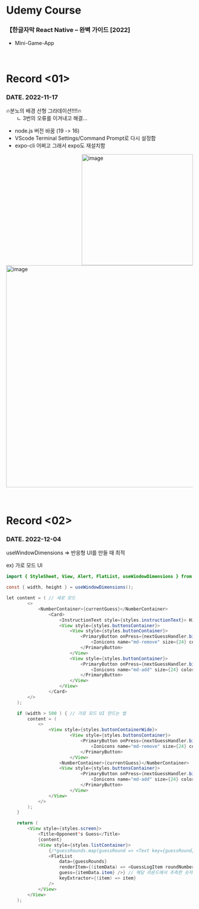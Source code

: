 # Udemy Course
### 【한글자막 React Native – 완벽 가이드 [2022]

- Mini-Game-App
<br>

# Record <01>
### DATE. 2022-11-17
🔥분노의 배경 선형 그라데이션!!!!🔥
<br>
　　ㄴ 3번의 오류를 이겨내고 해결...
<br>
- node.js 버전 바꿈 (19 -> 16) <br>
- VScode Terminal Settings/Command Prompt로 다시 설정함 <br>
- expo-cli 어쩌고 그래서 expo도 재설치함 <br>

<img width="300" alt="image" align="right" src="https://user-images.githubusercontent.com/59243729/202198956-4fda4f3c-7190-442f-ac35-d48a01dca0d0.png">
<img width="600" alt="image" src="https://user-images.githubusercontent.com/59243729/202198177-ef648e8c-d9db-433b-90ee-89e023152d11.png">  


<br>
<br>
<br>

# Record <02>
### DATE. 2022-12-04
useWindowDimensions => 반응형 UI를 만들 때 최적

ex) 가로 모드 UI

```java
import { StyleSheet, View, Alert, FlatList, useWindowDimensions } from "react-native";

const { width, height } = useWindowDimensions();

let content = ( // 세로 모드
        <>
            <NumberContainer>{currentGuess}</NumberContainer>
                <Card>
                    <InstructionText style={styles.instructionText}> Higher or lower?</InstructionText>
                    <View style={styles.buttonsContainer}>
                        <View style={styles.buttonContainer}>
                            <PrimaryButton onPress={nextGuessHandler.bind(this, 'lower')}>
                                <Ionicons name="md-remove" size={24} color="white" />
                            </PrimaryButton>
                        </View>
                        <View style={styles.buttonContainer}>
                            <PrimaryButton onPress={nextGuessHandler.bind(this, 'greater')}>
                                <Ionicons name="md-add" size={24} color="white" />
                            </PrimaryButton>
                        </View>
                    </View>
                </Card>
        </>
    );

    if (width > 500 ) { // 가로 모드 UI 만드는 법
        content = (
            <>
                <View style={styles.buttonContainerWide}>
                        <View style={styles.buttonsContainer}>
                            <PrimaryButton onPress={nextGuessHandler.bind(this, 'lower')}>
                                <Ionicons name="md-remove" size={24} color="white" />
                            </PrimaryButton>
                        </View>
                    <NumberContainer>{currentGuess}</NumberContainer>
                    <View style={styles.buttonsContainer}>
                            <PrimaryButton onPress={nextGuessHandler.bind(this, 'greater')}>
                                <Ionicons name="md-add" size={24} color="white" />
                            </PrimaryButton>
                        </View>
                </View>
            </>
        );
    }

    return (
        <View style={styles.screen}>
            <Title>Opponent's Guess</Title>
            {content}
            <View style={styles.listContainer}>
                {/*guessRounds.map(guessRound => <Text key={guessRound}>{guessRound}</Text>)*/}
                <FlatList
                    data={guessRounds}
                    renderItem={(itemData) => <GuessLogItem roundNumber={guessRoundsListLength - itemData.index} // 몇 라운드인지
                    guess={itemData.item} />} // 해당 라운드에서 추측한 숫자를 알아냄
                    keyExtractor={(item) => item}
                />
            </View>
        </View>
    );
```
